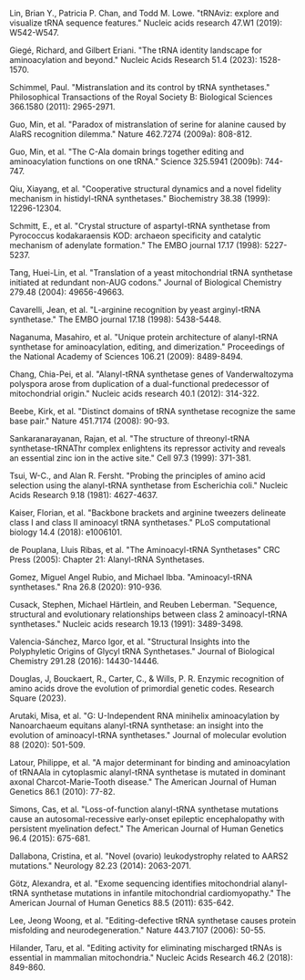 Lin, Brian Y., Patricia P. Chan, and Todd M. Lowe. "tRNAviz: explore and visualize tRNA sequence features." Nucleic acids research 47.W1 (2019): W542-W547.

Giegé, Richard, and Gilbert Eriani. "The tRNA identity landscape for aminoacylation and beyond." Nucleic Acids Research 51.4 (2023): 1528-1570.


Schimmel, Paul. "Mistranslation and its control by tRNA synthetases." Philosophical Transactions of the Royal Society B: Biological Sciences 366.1580 (2011): 2965-2971.



Guo, Min, et al. "Paradox of mistranslation of serine for alanine caused by AlaRS recognition dilemma." Nature 462.7274 (2009a): 808-812.



Guo, Min, et al. "The C-Ala domain brings together editing and aminoacylation functions on one tRNA." Science 325.5941 (2009b): 744-747.

Qiu, Xiayang, et al. "Cooperative structural dynamics and a novel fidelity mechanism in histidyl-tRNA synthetases." Biochemistry 38.38 (1999): 12296-12304.

Schmitt, E., et al. "Crystal structure of aspartyl-tRNA synthetase from Pyrococcus kodakaraensis KOD: archaeon specificity and catalytic mechanism of adenylate formation." The EMBO journal 17.17 (1998): 5227-5237.

Tang, Huei-Lin, et al. "Translation of a yeast mitochondrial tRNA synthetase initiated at redundant non-AUG codons." Journal of Biological Chemistry 279.48 (2004): 49656-49663.


Cavarelli, Jean, et al. "L-arginine recognition by yeast arginyl-tRNA synthetase." The EMBO journal 17.18 (1998): 5438-5448.

Naganuma, Masahiro, et al. "Unique protein architecture of alanyl-tRNA synthetase for aminoacylation, editing, and dimerization." Proceedings of the National Academy of Sciences 106.21 (2009): 8489-8494.



Chang, Chia-Pei, et al. "Alanyl-tRNA synthetase genes of Vanderwaltozyma polyspora arose from duplication of a dual-functional predecessor of mitochondrial origin." Nucleic acids research 40.1 (2012): 314-322.



Beebe, Kirk, et al. "Distinct domains of tRNA synthetase recognize the same base pair." Nature 451.7174 (2008): 90-93.



Sankaranarayanan, Rajan, et al. "The structure of threonyl-tRNA synthetase-tRNAThr complex enlightens its repressor activity and reveals an essential zinc ion in the active site." Cell 97.3 (1999): 371-381.



Tsui, W-C., and Alan R. Fersht. "Probing the principles of amino acid selection using the alanyl-tRNA synthetase from Escherichia coli." Nucleic Acids Research 9.18 (1981): 4627-4637.



Kaiser, Florian, et al. "Backbone brackets and arginine tweezers delineate class I and class II aminoacyl tRNA synthetases." PLoS computational biology 14.4 (2018): e1006101.




de Pouplana, Lluis Ribas, et al. "The Aminoacyl-tRNA Synthetases" CRC Press (2005): Chapter 21: Alanyl-tRNA Synthetases.



Gomez, Miguel Angel Rubio, and Michael Ibba. "Aminoacyl-tRNA synthetases." Rna 26.8 (2020): 910-936.



Cusack, Stephen, Michael Härtlein, and Reuben Leberman. "Sequence, structural and evolutionary relationships between class 2 aminoacyl-tRNA synthetases." Nucleic acids research 19.13 (1991): 3489-3498.



Valencia-Sánchez, Marco Igor, et al. "Structural Insights into the Polyphyletic Origins of Glycyl tRNA Synthetases." Journal of Biological Chemistry 291.28 (2016): 14430-14446.

Douglas, J, Bouckaert, R., Carter, C., & Wills, P. R. Enzymic recognition of amino acids drove the evolution of primordial genetic codes. Research Square (2023).

Arutaki, Misa, et al. "G: U-Independent RNA minihelix aminoacylation by Nanoarchaeum equitans alanyl-tRNA synthetase: an insight into the evolution of aminoacyl-tRNA synthetases." Journal of molecular evolution 88 (2020): 501-509.

Latour, Philippe, et al. "A major determinant for binding and aminoacylation of tRNAAla in cytoplasmic alanyl-tRNA synthetase is mutated in dominant axonal Charcot-Marie-Tooth disease." The American Journal of Human Genetics 86.1 (2010): 77-82.

Simons, Cas, et al. "Loss-of-function alanyl-tRNA synthetase mutations cause an autosomal-recessive early-onset epileptic encephalopathy with persistent myelination defect." The American Journal of Human Genetics 96.4 (2015): 675-681.

Dallabona, Cristina, et al. "Novel (ovario) leukodystrophy related to AARS2 mutations." Neurology 82.23 (2014): 2063-2071.

Götz, Alexandra, et al. "Exome sequencing identifies mitochondrial alanyl-tRNA synthetase mutations in infantile mitochondrial cardiomyopathy." The American Journal of Human Genetics 88.5 (2011): 635-642.

Lee, Jeong Woong, et al. "Editing-defective tRNA synthetase causes protein misfolding and neurodegeneration." Nature 443.7107 (2006): 50-55.

Hilander, Taru, et al. "Editing activity for eliminating mischarged tRNAs is essential in mammalian mitochondria." Nucleic Acids Research 46.2 (2018): 849-860.





